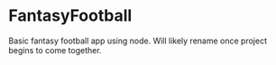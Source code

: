 # FantasyFootball
Basic fantasy football app using node. Will likely rename once project begins to come together. 
